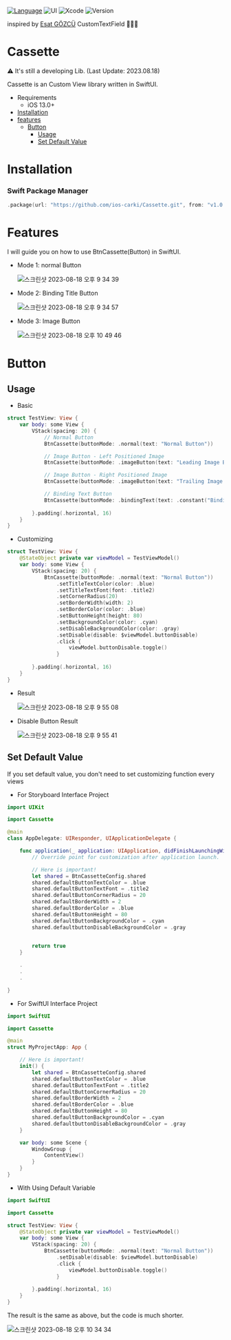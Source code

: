 [![Language](https://img.shields.io/badge/language-Swift%205.7.2-skyblue.svg)](https://swift.org)
![UI](https://img.shields.io/badge/UI-SwiftUI-blue.svg)
![Xcode](https://img.shields.io/badge/Xcode-14.2+-green)
![Version](https://img.shields.io/badge/iOS-13.0+-yellow)

inspired by [Esat GÖZCÜ](https://github.com/esatgozcu/SwiftUI-Custom-TextField) CustomTextField 🙇🏻‍♂️

# Cassette
⚠️ It's still a developing Lib. (Last Update: 2023.08.18)

Cassette is an Custom View library written in SwiftUI.

- Requirements
  - iOS 13.0+
- [Installation](#installation)
- [features](#features)
  - [Button](#button)
    - [Usage](#usage)
    - [Set Default Value](#set-default-value)
 
<!--
  - PorgressView
  - Switch
  - TextField
 
- 메인 카테고리
  - 하위 카테고리 1
  - 하위 카테고리 2
  - 하위 카테고리 3
 
- 메인 카테고리
  - 하위 카테고리 1
  - 하위 카테고리 2
  - 하위 카테고리 3


-->

# Installation
### Swift Package Manager
```swift
.package(url: "https://github.com/ios-carki/Cassette.git", from: "v1.0.2")
```
# Features
I will guide you on how to use BtnCassette(Button) in SwiftUI.

- Mode 1: normal Button

  ![스크린샷 2023-08-18 오후 9 34 39](https://github.com/ios-carki/Cassette/assets/44957712/56173751-76ea-4671-9636-ab0d31c1fe90)

  
- Mode 2: Binding Title Button

  ![스크린샷 2023-08-18 오후 9 34 57](https://github.com/ios-carki/Cassette/assets/44957712/46bb4c5e-f029-45ec-9967-363998f11ab0)

  
- Mode 3: Image Button

  ![스크린샷 2023-08-18 오후 10 49 46](https://github.com/ios-carki/Cassette/assets/44957712/cfe4994c-c18f-4df4-844c-a5c73a01dfce)




# Button
## Usage
- Basic
```swift
struct TestView: View {
    var body: some View {
        VStack(spacing: 20) {
            // Normal Button
            BtnCassette(buttonMode: .normal(text: "Normal Button"))

            // Image Button - Left Positioned Image
            BtnCassette(buttonMode: .imageButton(text: "Leading Image Button", imageDirection: .leading, imageType: .system, imageName: "globe"))

            // Image Button - Right Positioned Image
            BtnCassette(buttonMode: .imageButton(text: "Trailing Image Button", imageDirection: .trailing, imageType: .system, imageName: "person"))

            // Binding Text Button
            BtnCassette(buttonMode: .bindingText(text: .constant("Binding Text Button")))
            
        }.padding(.horizontal, 16)
    }
}
```
- Customizing
```swift
struct TestView: View {
    @StateObject private var viewModel = TestViewModel()
    var body: some View {
        VStack(spacing: 20) {
            BtnCassette(buttonMode: .normal(text: "Normal Button"))
                .setTitleTextColor(color: .blue)
                .setTitleTextFont(font: .title2)
                .setCornerRadius(20)
                .setBorderWidth(width: 2)
                .setBorderColor(color: .blue)
                .setButtonHeight(height: 80)
                .setBackgroundColor(color: .cyan)
                .setDisableBackgroundColor(color: .gray)
                .setDisable(disable: $viewModel.buttonDisable)
                .click {
                    viewModel.buttonDisable.toggle()
                }
            
        }.padding(.horizontal, 16)
    }
}
```

- Result
  
  ![스크린샷 2023-08-18 오후 9 55 08](https://github.com/ios-carki/Cassette/assets/44957712/f4a7e595-46eb-4ec2-ae33-fde1934b7a72)

- Disable Button Result
  
  ![스크린샷 2023-08-18 오후 9 55 41](https://github.com/ios-carki/Cassette/assets/44957712/3c4ffa61-ce2d-48a5-a56b-d92669e4f84d)

## Set Default Value
If you set default value, you don't need to set customizing function every views

- For Storyboard Interface Project
  
```swift
import UIKit

import Cassette

@main
class AppDelegate: UIResponder, UIApplicationDelegate {

    func application(_ application: UIApplication, didFinishLaunchingWithOptions launchOptions: [UIApplication.LaunchOptionsKey: Any]?) -> Bool {
        // Override point for customization after application launch.

        // Here is important!
        let shared = BtnCassetteConfig.shared
        shared.defaultButtonTextColor = .blue
        shared.defaultButtonTextFont = .title2
        shared.defaultButtonCornerRadius = 20
        shared.defaultBorderWidth = 2
        shared.defaultBorderColor = .blue
        shared.defaultButtonHeight = 80
        shared.defaultButtonBackgroundColor = .cyan
        shared.defaultbuttonDisableBackgroundColor = .gray

        
        return true
    }

    .
    .
    .

}


```

- For SwiftUI Interface Project

```swift
import SwiftUI

import Cassette

@main
struct MyProjectApp: App {

    // Here is important!
    init() {
        let shared = BtnCassetteConfig.shared
        shared.defaultButtonTextColor = .blue
        shared.defaultButtonTextFont = .title2
        shared.defaultButtonCornerRadius = 20
        shared.defaultBorderWidth = 2
        shared.defaultBorderColor = .blue
        shared.defaultButtonHeight = 80
        shared.defaultButtonBackgroundColor = .cyan
        shared.defaultbuttonDisableBackgroundColor = .gray
    }

    var body: some Scene {
        WindowGroup {
            ContentView()
        }
    }
}

```

- With Using Default Variable
```swift
import SwiftUI

import Cassette

struct TestView: View {
    @StateObject private var viewModel = TestViewModel()
    var body: some View {
        VStack(spacing: 20) {
            BtnCassette(buttonMode: .normal(text: "Normal Button"))
                .setDisable(disable: $viewModel.buttonDisable)
                .click {
                    viewModel.buttonDisable.toggle()
                }
            
        }.padding(.horizontal, 16)
    }
}
```

The result is the same as above, but the code is much shorter.

![스크린샷 2023-08-18 오후 10 34 34](https://github.com/ios-carki/Cassette/assets/44957712/12d76ad8-06d5-42dc-b383-9a5d6469295f)

<!--
```swift

```
```swift

```
```swift

```
```swift

```


### Customize config
- SwiftUI Interface
```swift
import SwiftUI

import Cassette // *

@main
struct LibTestApp: App {
    init() {
        //MARK: ** Default Setting 
        let shared = BtnCassetteConfig.shared
        shared.defaultButtonTextColor = .white
        shared.defaultButtonTextFont = .semiBold16()
        shared.defaultButtonBackgroundColor = .mainOrangeColor
    } // Here is important!
    
    
    var body: some Scene {
        WindowGroup {
            ContentView()
        }
    }
}

```

- StoryBoard Interface
```swift
import UIKit

import Cassette // *

@main
class AppDelegate: UIResponder, UIApplicationDelegate {
    var window: UIWindow?
    
    func application(_ application: UIApplication, didFinishLaunchingWithOptions launchOptions: [UIApplication.LaunchOptionsKey: Any]?) -> Bool {

        ...

        // Here is important!
        let shared = BtnCassetteConfig.shared
        shared.defaultButtonTextColor = .white
        shared.defaultButtonTextFont = .semiBold16()
        shared.defaultButtonBackgroundColor = .mainOrangeColor

        ...
        
        return true
    }

    ...
}
```

## Variable Function

#### Button Mode
- Set Mode
```swift
    // Mode
    public func setMode(mode: ButtonMode?, setImageType: ImageType? = nil) -> Self {
        var copy = self

        if mode == .normal {
            copy.buttonMode = .normal
            copy.buttonBorderColor = .white
            copy.buttonBackgroundColor = .black
            copy.buttonTextColor = .white
        }

        if mode == .clear {
            copy.buttonMode = .clear
            copy.buttonBorderColor = .gray
            copy.buttonBackgroundColor = .clear
            copy.buttonTextColor = .gray
        }
        
        if mode == .negative {
            copy.buttonMode = .negative
            copy.buttonBorderColor = .red
            copy.buttonBackgroundColor = .clear
            copy.buttonTextColor = .red
        }
        
        if mode == .trailingImage {
            copy.buttonMode = .trailingImage
            if setImageType == .system {
                copy.imageType = .system
            } else if setImageType == .custom {
                copy.imageType = .custom
            }
        }
        
        if mode == .leadingImage {
            copy.buttonMode = .leadingImage
            if setImageType == .system {
                copy.imageType = .system
            } else if setImageType == .custom {
                copy.imageType = .custom
            }
        }
        
        if mode == .bindingText {
            copy.buttonMode = .bindingText
            
        }

        return copy
    }
```

#### Default Text Setting
- Set Variable
```swift
    //Text
    public var defaultButtonText: String = "Set Title First"
    public var defaultButtonTextColor: Color = .yellow
    public var defaultButtonTextFont: Font = .callout
```

- Function
```swift
    // Text
    public func setBindingText(text: Binding<String>?) -> Self {
        var copy = self
        copy.bindingText = text
        return copy
    }

    public func setTitle(text: String?) -> Self {
        var copy = self
        copy.buttonText = text
        return copy
    }
    
    public func setTitleTextColor(color: Color) -> Self {
        var copy = self
        copy.buttonTextColor = color
        return copy
    }
    
    public func setTitleTextFont(font: Font) -> Self {
        var copy = self
        copy.buttonTextFont = font
        return copy
    }
```

- Binding Mode Example
```swift
      BtnCassette()
          .setMode(mode: .bindingText) // * Set Mode First
          .setBindingText(text: $viewModel.bindingText) // Here is important!
          .setBackgroundColor(color: .red)
          .setBorderWidth(width: 2)
          .click {
              viewModel.counting()
          }
```


https://github.com/ios-carki/Cassette/assets/44957712/952cf6db-f039-4b3f-8316-dae8f7b23252


#### Default Border Setting
- Set Variable
```swift
    //Design
    //Border
    public var defaultButtonCornerRadius: CGFloat = 12
    public var defaultBorderWidth: CGFloat = 1
    public var defaultBorderColor: Color = .white
```
- Function
```swift
    // Design
    // Border
    public func setCornerRadius(_ radius: CGFloat) -> Self {
        var copy = self
        copy.buttonCornerRadius = radius
        return copy
    }
    
    public func setBoderWidth(width: CGFloat) -> Self {
        var copy = self
        copy.buttonBorderWidth = width
        return copy
    }
    
    public func setBorderColor(color: Color) -> Self {
        var copy = self
        copy.buttonBorderColor = color
        return copy
    }
```

#### Default Background Setting
- Set Variable
```swift
    //Background
    public var defaultButtonBackgroundColor: Color = .black
    public var defaultbuttonDisableBackgroundColor: Color = .gray
```

- Function
```swift
    // Background
    public func setBackgroundColor(color: Color) -> Self {
        var copy = self
        copy.buttonBackgroundColor = color
        return copy
    }
    
    public func setDisableBackgroundColor(color: Color) -> Self {
        var copy = self
        copy.buttonDisableBackgroundColor = color
        return copy
    }
```

#### Default Frame Setting / Function
- Set Variable
```swift
    //Frame
    public var defaultButtonHeight: CGFloat = 50
```

#### Action Function
```swift
    // Action
    public func click(_ click: (() -> Void)?) -> Self {
        var copy = self
        copy.clickAction = click
        return copy
    }
    
    public func setDisable(disable: Binding<Bool>?) -> Self {
        var copy = self
        copy.disabled = disable
        return copy
    }
```
## Usage
- Code
```swift
import SwiftUI

import Cassette

struct ContentView: View {
    var body: some View {
        VStack {
            BtnCassette()
                .setMode(mode: .clear)
                .setTitle(text: "send")
                .setBackgroundColor(color: .red)
                .setBoderWidth(width: 2)
                .setDisable(disable: .constant(false))
                
        }
        .padding()
    }
}

struct ContentView_Previews: PreviewProvider {
    static var previews: some View {
        ZStack {
            Color.mainBackgroundColor.ignoresSafeArea()
            ContentView()
        }
    }
}

```
- Result Image
  
![Result](https://github.com/ios-carki/Cassette/assets/44957712/1dbfee6f-8759-477d-ae0d-3c4f9d6ccd0e)

-->





